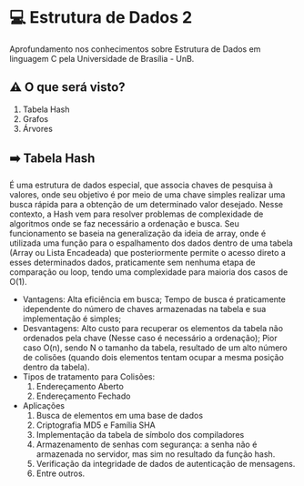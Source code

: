 # :computer: Estrutura de Dados 2 
Aprofundamento nos conhecimentos sobre Estrutura de Dados em linguagem C pela Universidade de Brasília - UnB.

## :warning: O que será visto? 
1. Tabela Hash
2. Grafos
3. Árvores

## :arrow_right: Tabela Hash
É uma estrutura de dados especial, que associa chaves de pesquisa à valores, onde seu objetivo é por meio de uma chave simples realizar uma busca rápida para a obtenção de um determinado valor desejado. Nesse contexto, a Hash vem para resolver problemas de complexidade de algoritmos onde se faz necessário a ordenação e busca. Seu funcionamento se baseia na generalização da ideia de array, onde é utilizada uma função para o espalhamento dos dados dentro de uma tabela (Array ou Lista Encadeada) que posteriormente permite o acesso direto a esses determinados dados, praticamente sem nenhuma etapa de comparação ou loop, tendo uma complexidade para maioria dos casos de O(1).
* Vantagens:
Alta eficiência em busca;
Tempo de busca é praticamente idependente do número de chaves armazenadas na tabela e sua implementação é simples;
* Desvantagens:
Alto custo para recuperar os elementos da tabela não ordenados pela chave (Nesse caso é necessário a ordenação);
Pior caso O(n), sendo N o tamanho da tabela, resultado de um alto número de colisões (quando dois elementos tentam ocupar a mesma posição dentro da tabela).
* Tipos de tratamento para Colisões:
    1. Endereçamento Aberto 
    2. Endereçamento Fechado 
* Aplicações
    1. Busca de elementos em uma base de dados
    2. Criptografia MD5 e Família SHA 
    3. Implementação da tabela de símbolo dos compiladores
    4. Armazenamento de senhas com segurança: a senha não é armazenada no servidor, mas sim no resultado da função hash.
    5. Verificação da integridade de dados de autenticação de mensagens. 
    6. Entre outros. 



